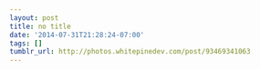 ```yaml
---
layout: post
title: no title
date: '2014-07-31T21:28:24-07:00'
tags: []
tumblr_url: http://photos.whitepinedev.com/post/93469341063
---
```

